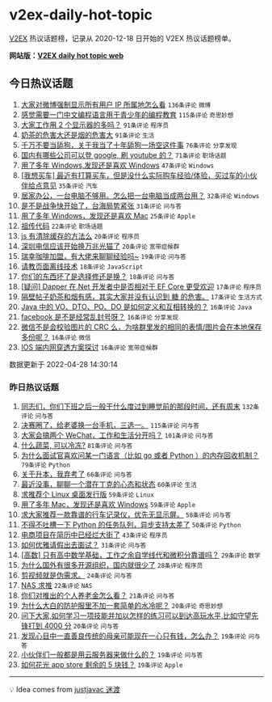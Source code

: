 # v2ex-daily-hot-topic

[V2EX](https://www.v2ex.com/) 热议话题榜，记录从 2020-12-18 日开始的 V2EX 热议话题榜单。

**网站版：[V2EX daily hot topic web](https://boojack.github.io/v2ex-daily-hot-topic-web/)**

## 今日热议话题

<!-- TODAY BEGIN -->

1. [大家对微博强制显示所有用户 IP 所属地怎么看](https://www.v2ex.com/t/849792) `136条评论` `微博`
1. [感觉需要一门中文编程语言用于青少年的编程教育](https://www.v2ex.com/t/849700) `115条评论` `奇思妙想`
1. [大家工作用 2 个显示器的多吗？](https://www.v2ex.com/t/849720) `91条评论` `程序员`
1. [奶茶的危害大还是烟的危害大](https://www.v2ex.com/t/849733) `91条评论` `生活`
1. [千万不要当舔狗，关于我当了十年舔狗一场空这件事](https://www.v2ex.com/t/849705) `76条评论` `分享发现`
1. [国内有哪些公司可以登 google, 刷 youtube 的？](https://www.v2ex.com/t/849763) `71条评论` `职场话题`
1. [用了多年 Windows,发现还是喜欢 Windows](https://www.v2ex.com/t/849830) `47条评论` `Windows`
1. [[我想买车] 最近有打算买车，但是没什么实际购车经验/体验，买过车的小伙伴给点意见](https://www.v2ex.com/t/849749) `35条评论` `汽车`
1. [居家办公，一台电脑不够用。怎么把一台电脑当成两台用？](https://www.v2ex.com/t/849866) `32条评论` `Windows`
1. [是不是战争快开始了，台海局势紧张](https://www.v2ex.com/t/849781) `31条评论` `问与答`
1. [用了多年 Windows，发现还是喜欢 Mac](https://www.v2ex.com/t/849725) `25条评论` `Apple`
1. [祖传代码](https://www.v2ex.com/t/849723) `22条评论` `职场话题`
1. [js 有清除缓存的方法么](https://www.v2ex.com/t/849873) `20条评论` `程序员`
1. [深圳电信应该开始换万兆光猫了](https://www.v2ex.com/t/849821) `20条评论` `宽带症候群`
1. [瑞幸咖啡加盟，有大佬来聊聊经验吗~](https://www.v2ex.com/t/849786) `19条评论` `问与答`
1. [请教页面离线技术](https://www.v2ex.com/t/849836) `18条评论` `JavaScript`
1. [你们的东西坏了是选择修还是换？](https://www.v2ex.com/t/849730) `18条评论` `问与答`
1. [[疑问] Dapper 在.Net 开发者中是否相对于 EF Core 更受欢迎](https://www.v2ex.com/t/849876) `17条评论` `程序员`
1. [隔壁帖子奶茶和烟有感，其实大家并没有认识到 糖 的危害。](https://www.v2ex.com/t/849845) `17条评论` `生活方式`
1. [Java 中的 VO、DTO、PO、DO 是如何定义和互相转换的？](https://www.v2ex.com/t/849815) `16条评论` `Java`
1. [facebook 是不是经常乱封号呀？](https://www.v2ex.com/t/849814) `16条评论` `分享发现`
1. [微信不是会校验图片的 CRC 么，为啥群里发的相同的表情/图片会在本地保存多份呢？](https://www.v2ex.com/t/849777) `16条评论` `微信`
1. [IOS 端内网穿透方案探讨](https://www.v2ex.com/t/849754) `16条评论` `宽带症候群`

数据更新于 2022-04-28 14:30:14

<!-- TODAY END -->

### 昨日热议话题

<!-- YESTERDAY BEGIN -->

1. [同志们，你们下班之后一般干什么度过到睡觉前的那段时间，还有周末](https://www.v2ex.com/t/849477) `132条评论` `问与答`
1. [决赛圈了，给老婆换一台手机，三选一。](https://www.v2ex.com/t/849511) `115条评论` `问与答`
1. [大家会搞两个 WeChat，工作和生活分开吗？](https://www.v2ex.com/t/849475) `101条评论` `问与答`
1. [什么蔬菜, 可以冷冻?](https://www.v2ex.com/t/849478) `81条评论` `问与答`
1. [为什么面试官喜欢问某一门语言（比如 go 或者 Python ）的内存回收机制？](https://www.v2ex.com/t/849548) `79条评论` `Python`
1. [关于升本，我弃考了](https://www.v2ex.com/t/849618) `66条评论` `问与答`
1. [最近没事，聊聊一个潜在丁克的心态和状态](https://www.v2ex.com/t/849547) `60条评论` `生活`
1. [求推荐个 Linux 桌面发行版](https://www.v2ex.com/t/849519) `59条评论` `Linux`
1. [用了多年 Mac，发现还是喜欢 Windows](https://www.v2ex.com/t/849578) `59条评论` `Apple`
1. [求大家推荐一款靠谱的行车记录仪，优先无显示屏。](https://www.v2ex.com/t/849501) `58条评论` `问与答`
1. [不得不吐槽一下 Python 的任务队列，异步支持太差了](https://www.v2ex.com/t/849494) `50条评论` `Python`
1. [电商项目在简历中已经烂大街了](https://www.v2ex.com/t/849590) `43条评论` `程序员`
1. [如何优雅请假出去面试？](https://www.v2ex.com/t/849603) `31条评论` `问与答`
1. [[高数] 只有高中数学基础，工作之余自学线代和微积分靠谱吗？](https://www.v2ex.com/t/849506) `29条评论` `数学`
1. [为什么国外有很多开源组织，国内就很少了](https://www.v2ex.com/t/849655) `28条评论` `程序员`
1. [剪视频就是伪需求。](https://www.v2ex.com/t/849539) `24条评论` `问与答`
1. [NAS 求推](https://www.v2ex.com/t/849525) `22条评论` `NAS`
1. [你们对推出的个人养老金怎么看？](https://www.v2ex.com/t/849587) `21条评论` `问与答`
1. [为什么大白的防护服里不加一套简单的水冷呢？](https://www.v2ex.com/t/849637) `20条评论` `奇思妙想`
1. [问下大家,如何学习一项技能并加以怎样的练习可以到达高玩水平,比如守望先锋打到 4000 分](https://www.v2ex.com/t/849532) `20条评论` `问与答`
1. [发现心目中一直善良传统的母亲可能现在一心只有钱，怎么办？](https://www.v2ex.com/t/849609) `19条评论` `问与答`
1. [小伙伴们一般都是用云服务器来做什么的？](https://www.v2ex.com/t/849601) `19条评论` `问与答`
1. [如何花光 app store 剩余的 5 块钱？](https://www.v2ex.com/t/849593) `19条评论` `Apple`

<!-- YESTERDAY END -->

---

💡 Idea comes from [justjavac 迷渡](https://github.com/justjavac/)
